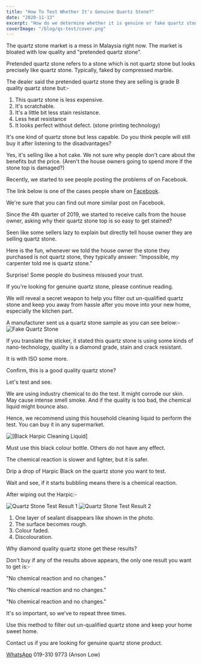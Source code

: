 ```yaml
---
title: "How To Test Whether It's Genuine Quartz Stone?"
date: "2020-11-13"
excerpt: "How do we determine whether it is genuine or fake quartz stone? We show you some easy tests to find it out."
coverImage: "/blog/qs-test/cover.png"
---
```


The quartz stone market is a mess in Malaysia right now. The market is bloated with low quality and "pretended quartz stone".

Pretended quartz stone refers to a stone which is not quartz stone but looks precisely like quartz stone. Typically, faked by compressed marble.

The dealer said the pretended quartz stone they are selling is grade B quality quartz stone but:-

1. This quartz stone is less expensive.
2. It's scratchable.
3. It's a little bit less stain resistance.
4. Less heat resistance
5. It looks perfect without defect. (stone printing technology)

It's one kind of quartz stone but less capable. Do you think people will still buy it after listening to the disadvantages?

Yes, it's selling like a hot cake. We not sure why people don't care about the benefits but the price. (Aren't the house owners going to spend more if the stone top is damaged?)

Recently, we started to see people posting the problems of on Facebook.

The link below is one of the cases people share on [Facebook](https://www.facebook.com/SinnoENT/posts/2716981901875182).

We're sure that you can find out more similar post on Facebook.

Since the 4th quarter of 2019, we started to receive calls from the house owner, asking why their quartz stone top is so easy to get stained?

Seen like some sellers lazy to explain but directly tell house owner they are selling quartz stone.

Here is the fun, whenever we told the house owner the stone they purchased is not quartz stone, they typically answer: "Impossible, my carpenter told me is quartz stone."

Surprise! Some people do business misused your trust.

If you're looking for genuine quartz stone, please continue reading.

We will reveal a secret weapon to help you filter out un-qualified quartz stone and keep you away from hassle after you move into your new home, especially the kitchen part.

A manufacturer sent us a quartz stone sample as you can see below:-
![Fake Quartz Stone](/blog/qs-test/fake_qs1.png)

If you translate the sticker, it stated this quartz stone is using some kinds of nano-technology, quality is a diamond grade, stain and crack resistant.

It is with ISO some more.

Confirm, this is a good quality quartz stone?

Let's test and see.

We are using industry chemical to do the test. It might corrode our skin. May cause intense smell smoke. And if the quality is too bad, the chemical liquid might bounce also.

Hence, we recommend using this household cleaning liquid to perform the test. You can buy it in any supermarket.

![[Black Harpic Cleaning Liquid]](/blog/qs-test/harpic_black.png)

Must use this black colour bottle. Others do not have any effect.

The chemical reaction is slower and lighter, but it is safer.

Drip a drop of Harpic Black on the quartz stone you want to test.

Wait and see, if it starts bubbling means there is a chemical reaction.

After wiping out the Harpic:-

![Quartz Stone Test Result 1](/blog/qs-test/fake_qs2.png)
![Quartz Stone Test Result 2](/blog/qs-test/fake_qs3.png)

1. One layer of sealant disappears like shown in the photo.
2. The surface becomes rough.
3. Colour faded.
4. Discolouration.

Why diamond quality quartz stone get these results?

Don't buy if any of the results above appears, the only one result you want to get is:-

"No chemical reaction and no changes."

"No chemical reaction and no changes."

"No chemical reaction and no changes."

It's so important, so we've to repeat three times.

Use this method to filter out un-qualified quartz stone and keep your home sweet home.

Contact us if you are looking for genuine quartz stone product.

[WhatsApp](https://api.whatsapp.com/send?phone=+60193109773&text=&source=&data=&app_absent=)
019-310 9773 (Anson Low)
